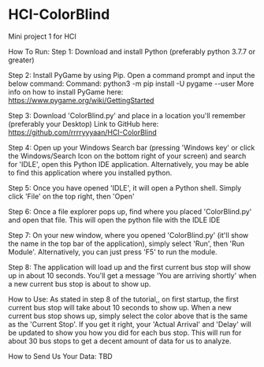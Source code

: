 # HCI-ColorBlind
Mini project 1 for HCI

How To Run:
Step 1: Download and install Python (preferably python 3.7.7 or greater)

Step 2: Install PyGame by using Pip. Open a command prompt and input the below command:
Command: python3 -m pip install -U pygame --user
More info on how to install PyGame here: https://www.pygame.org/wiki/GettingStarted

Step 3: Download 'ColorBlind.py' and place in a location you'll remember (preferably your Desktop)
Link to GitHub here: https://github.com/rrrryyyaan/HCI-ColorBlind

Step 4: Open up your Windows Search bar (pressing 'Windows key' or click the Windows/Search Icon on the bottom right of your screen) and search for 'IDLE', open this Python IDE application. Alternatively, you may be able to find this application where you installed python.

Step 5: Once you have opened 'IDLE', it will open a Python shell. Simply click 'File' on the top right, then 'Open'

Step 6: Once a file explorer pops up, find where you placed 'ColorBlind.py' and open that file. This will open the python file with the IDLE IDE

Step 7: On your new window, where you opened 'ColorBlind.py' (it'll show the name in the top bar of the application), simply select 'Run', then 'Run Module'. Alternatively, you can just press 'F5' to run the module.

Step 8: The application will load up and the first current bus stop will show up in about 10 seconds. You'll get a message 'You are arriving shortly' when a new current bus stop is about to show up.

How to Use:
As stated in step 8 of the tutorial,, on first startup, the first current bus stop will take about 10 seconds to show up.
When a new current bus stop shows up, simply select the color above that is the same as the 'Current Stop'. If you get it right, your 'Actual Arrival' and 'Delay' will be updated to show you how you did for each bus stop. This will run for about 30 bus stops to get a decent amount of data for us to analyze.

How to Send Us Your Data:
TBD
